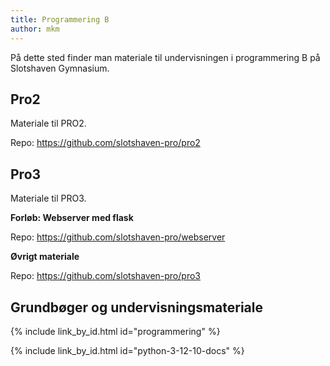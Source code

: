 ```yaml
---
title: Programmering B
author: mkm
---
```

På dette sted finder man materiale til undervisningen i programmering B på Slotshaven Gymnasium.

## Pro2
Materiale til PRO2.

Repo: https://github.com/slotshaven-pro/pro2

## Pro3
Materiale til PRO3.

**Forløb: Webserver med flask**

Repo: https://github.com/slotshaven-pro/webserver

**Øvrigt materiale**

Repo: https://github.com/slotshaven-pro/pro3

## Grundbøger og undervisningsmateriale
{% include link_by_id.html id="programmering" %}

{% include link_by_id.html id="python-3-12-10-docs" %}






